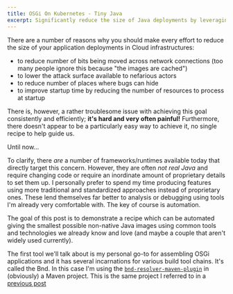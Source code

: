 ```yaml
---
title: OSGi On Kubernetes - Tiny Java
excerpt: Significantly reduce the size of Java deployments by leveraging relatively simple OSGi and Java tooling.
---
```


There are a number of reasons why you should make every effort to reduce the size of your application deployments in Cloud infrastructures:

- to reduce number of bits being moved across network connections (too many people ignore this because "the images are cached")
- to lower the attack surface available to nefarious actors
- to reduce number of places where bugs can hide
- to improve startup time by reducing the number of resources to process at startup

There is, however, a rather troublesome issue with achieving this goal consistently and efficiently; **it's hard and very often painful!** Furthermore, there doesn't appear to be a particularly easy way to achieve it, no single recipe to help guide us.

Until now...

To clarify, there _are_ a number of frameworks/runtimes available today that directly target this concern. However, they are often _not real Java_ and require changing code or require an inordinate amount of proprietary details to set them up. I personally prefer to spend my time producing features using more traditional and standardized approaches instead of proprietary ones. These lend themselves far better to analysis or debugging using tools I'm already very comfortable with. The key of course is automation.

The goal of this post is to demonstrate a recipe which can be automated giving the smallest possible non-native Java images using common tools and technologies we already know and love (and maybe a couple that aren't widely used currently).

The first tool we'll talk about is my personal go-to for assembling OSGi applications and it has several incarnations for various build tool chains. It's called the Bnd. In this case I'm using the [`bnd-resolver-maven-plugin`](https://github.com/bndtools/bnd/blob/master/maven/bnd-resolver-maven-plugin/README.md) in (obviously) a Maven project. This is the same project I referred to in a [previous post]()